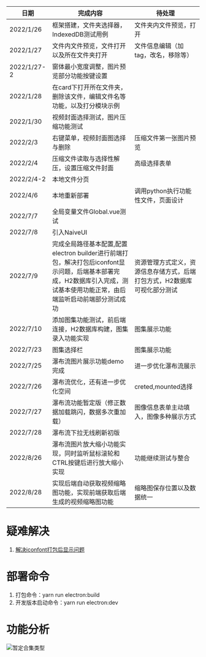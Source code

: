 日期|完成内容|待处理
---|---|---
2022/1/26|框架搭建，文件夹选择器，IndexedDB测试用例|文件夹内文件预览，打开
2022/1/27|文件内文件预览，文件打开以及所在文件夹打开|文件信息编辑（加tag，改名，移除等）
2022/1/27-2|窗体最小宽度调整，图片预览部分功能按键设置|
2022/1/28|在card下打开所在文件夹，删除该文件，编辑文件名等功能，以及打分模块示例|
2022/1/30|视频封面选择测试，图片压缩功能测试|
2022/2/3|右键菜单，视频封面图选择与删除|压缩文件第一张图片预览
2022/2/4|压缩文件读取与选择性解压，设置压缩文件封面|高级选择表单
2022/2/4-2|本地文件分页|
2022/4/6|本地重新部署|调用python执行功能性文件，页面设计
2022/7/7|全局变量文件Global.vue测试|
2022/7/8|引入NaiveUI|
2022/7/9|完成全局路径基本配置,配置electron builder进行前端打包，解决打包后iconfont显示问题，后端基本部署完成，H2数据库引入完成，测试基本使用功能正常，由后端监听启动前端部分测试成功|资源管理方式定义，资源信息存储方式，后端打包方式，H2数据库可视化部分测试
2022/7/10|添加图集功能测试，前后端连接，H2数据库构建，图集录入功能实现|图集展示功能
2022/7/23|图集选择栏|图集展示功能
2022/7/25|瀑布流图片展示功能demo完成|进一步优化瀑布流展示
2022/7/26|瀑布流优化，还有进一步优化空间|creted,mounted选择
2022/7/27|瀑布流功能暂定版（修正数据加载跳闪，数据多次重加载）|图像信息表单主动填入，图像多种展示方式
2022/7/28|瀑布流下拉无线刷新初版|
2022/8/26|瀑布流图片放大缩小功能实现，同时监听鼠标滚轮和CTRL按键后进行放大缩小实现|功能继续测试与整合
2022/8/28|实现后端自动获取视频缩略图功能，实现前端获取后端生成的视频缩略图功能|缩略图保存位置以及数据统一


# 疑难解决
1. [解决iconfont打包后显示问题](https://blog.csdn.net/qq_29712303/article/details/125002316)


# 部署命令
1. 打包命令：yarn run electron:build
2. 开发版本启动命令：yarn run electron:dev  


# 功能分析
![暂定合集类型](https://ywrbyimg.oss-cn-chengdu.aliyuncs.com/img/%E6%9C%AA%E5%91%BD%E5%90%8D%E7%99%BD%E6%9D%BFdhuahdshahdsa22.jpg)
